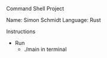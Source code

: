 Command Shell Project

Name: Simon Schmidt
Language: Rust

Instructions

* Run 
    - ./main in terminal
